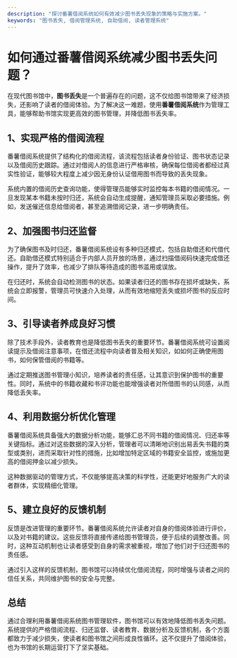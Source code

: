 ```yaml
---
description: "探讨番薯借阅系统如何有效减少图书丢失现象的策略与实施方案。"
keywords: "图书丢失, 借阅管理系统, 自助借阅, 读者管理系统"
---
```

# 如何通过番薯借阅系统减少图书丢失问题？

在现代图书馆中，**图书丢失**是一个普遍存在的问题，这不仅给图书馆带来了经济损失，还影响了读者的借阅体验。为了解决这一难题，使用**番薯借阅系统**作为管理工具，能够帮助书馆实现更高效的图书管理，并降低图书丢失率。

## 1、实现严格的借阅流程

番薯借阅系统提供了结构化的借阅流程，该流程包括读者身份验证、图书状态记录以及借阅历史跟踪。通过对借阅人的信息进行严格审核，确保每位借阅者都经过真实性验证，能够较大程度上减少因无身份认证借用图书而导致的丢失现象。

系统内置的借阅历史查询功能，使得管理员能够实时监控每本书籍的借阅情况。一旦发现某本书籍未按时归还，系统会自动生成提醒，通知管理员采取必要措施。例如，发送催还信息给借阅者，甚至追溯借阅记录，进一步明确责任。

## 2、加强图书归还监督

为了确保图书及时归还，番薯借阅系统设有多种归还模式，包括自助借还和代借代还。自助借还模式特别适合于内部人员开放的场景，通过扫描借阅码快速完成借还操作，提升了效率，也减少了排队等待造成的图书滥用或误放。

在归还时，系统会自动检测图书的状态。如果读者归还的图书存在损坏或缺失，系统会立即报警，管理员可快速介入处理，从而有效地缩短丢失或损坏图书的反应时间。

## 3、引导读者养成良好习惯

除了技术手段外，读者教育也是降低图书丢失的重要环节。番薯借阅系统可设置阅读提示及借阅注意事项，在借还流程中向读者普及相关知识，如如何正确使用图书，如何保管借阅的书籍等。

通过定期推送图书管理小知识，培养读者的责任感，让其意识到保护图书的重要性。同时，系统中的书籍收藏和书评功能也能增强读者对所借图书的认同感，从而降低丢失率。

## 4、利用数据分析优化管理

番薯借阅系统具备强大的数据分析功能，能够汇总不同书籍的借阅情况、归还率等关键指标。通过对这些数据的深入分析，管理者可以清晰地识别出易丢失书籍的类型或类别，进而采取针对性的措施，比如增加特定区域的书籍安全监控，或施加更高的借阅押金以减少损失。

这种数据驱动的管理方式，不仅能够提高决策的科学性，还能更好地服务广大的读者群体，实现精细化管理。

## 5、建立良好的反馈机制

反馈是改进管理的重要环节。番薯借阅系统允许读者对自身的借阅体验进行评价，以及对书籍的建议。这些反馈将直接传递给图书管理员，便于后续的调整改善。同时，这种互动机制也让读者感受到自身的需求被重视，增加了他们对于归还图书的责任感。

通过引入这样的反馈机制，图书馆可以持续优化借阅流程，同时增强与读者之间的信任关系，共同维护图书的安全与完整。

## 总结

通过合理利用番薯借阅系统图书管理软件，图书馆可以有效地降低图书丢失问题。系统提供的严格借阅流程、归还监督、读者教育、数据分析及反馈机制，各个方面都致力于减少损失，使读者和图书馆之间形成良性循环。这不仅提升了借阅体验，也为书馆的长期运营打下了坚实基础。
